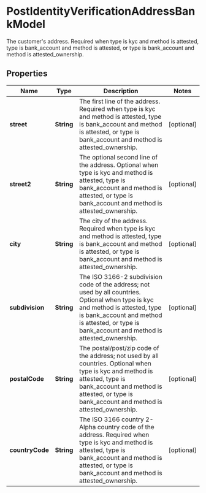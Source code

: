 

# PostIdentityVerificationAddressBankModel

The customer's address. Required when type is kyc and method is attested, type is bank_account and method is attested, or type is bank_account and method is attested_ownership.

## Properties

| Name | Type | Description | Notes |
|------------ | ------------- | ------------- | -------------|
|**street** | **String** | The first line of the address. Required when type is kyc and method is attested, type is bank_account and method is attested, or type is bank_account and method is attested_ownership. |  [optional] |
|**street2** | **String** | The optional second line of the address. Optional when type is kyc and method is attested, type is bank_account and method is attested, or type is bank_account and method is attested_ownership. |  [optional] |
|**city** | **String** | The city of the address. Required when type is kyc and method is attested, type is bank_account and method is attested, or type is bank_account and method is attested_ownership. |  [optional] |
|**subdivision** | **String** | The ISO 3166-2 subdivision code of the address; not used by all countries. Optional when type is kyc and method is attested, type is bank_account and method is attested, or type is bank_account and method is attested_ownership. |  [optional] |
|**postalCode** | **String** | The postal/post/zip code of the address; not used by all countries. Optional when type is kyc and method is attested, type is bank_account and method is attested, or type is bank_account and method is attested_ownership. |  [optional] |
|**countryCode** | **String** | The ISO 3166 country 2-Alpha country code of the address. Required when type is kyc and method is attested, type is bank_account and method is attested, or type is bank_account and method is attested_ownership. |  [optional] |



